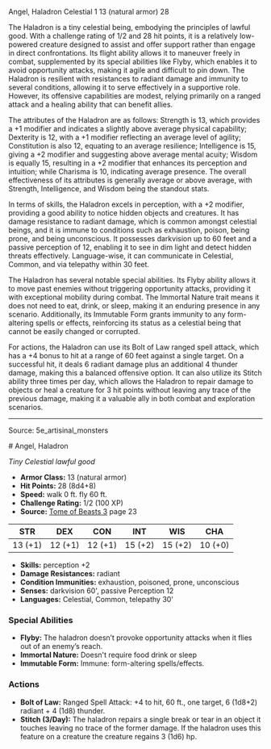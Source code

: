 <MonsterName/>Angel, Haladron</MonsterName>
<CreatureType/>Celestial</CreatureType>
<CR/>1</CR>
<AC/>13 (natural armor)</AC>
<HP/>28</HP>
<summary>The Haladron is a tiny celestial being, embodying the principles of lawful good. With a challenge rating of 1/2 and 28 hit points, it is a relatively low-powered creature designed to assist and offer support rather than engage in direct confrontations. Its flight ability allows it to maneuver freely in combat, supplemented by its special abilities like Flyby, which enables it to avoid opportunity attacks, making it agile and difficult to pin down. The Haladron is resilient with resistances to radiant damage and immunity to several conditions, allowing it to serve effectively in a supportive role. However, its offensive capabilities are modest, relying primarily on a ranged attack and a healing ability that can benefit allies.</summary>

<detail>

The attributes of the Haladron are as follows: Strength is 13, which provides a +1 modifier and indicates a slightly above average physical capability; Dexterity is 12, with a +1 modifier reflecting an average level of agility; Constitution is also 12, equating to an average resilience; Intelligence is 15, giving a +2 modifier and suggesting above average mental acuity; Wisdom is equally 15, resulting in a +2 modifier that enhances its perception and intuition; while Charisma is 10, indicating average presence. The overall effectiveness of its attributes is generally average or above average, with Strength, Intelligence, and Wisdom being the standout stats.

In terms of skills, the Haladron excels in perception, with a +2 modifier, providing a good ability to notice hidden objects and creatures. It has damage resistance to radiant damage, which is common amongst celestial beings, and it is immune to conditions such as exhaustion, poison, being prone, and being unconscious. It possesses darkvision up to 60 feet and a passive perception of 12, enabling it to see in dim light and detect hidden threats effectively. Language-wise, it can communicate in Celestial, Common, and via telepathy within 30 feet.

The Haladron has several notable special abilities. Its Flyby ability allows it to move past enemies without triggering opportunity attacks, providing it with exceptional mobility during combat. The Immortal Nature trait means it does not need to eat, drink, or sleep, making it an enduring presence in any scenario. Additionally, its Immutable Form grants immunity to any form-altering spells or effects, reinforcing its status as a celestial being that cannot be easily changed or corrupted.

For actions, the Haladron can use its Bolt of Law ranged spell attack, which has a +4 bonus to hit at a range of 60 feet against a single target. On a successful hit, it deals 6 radiant damage plus an additional 4 thunder damage, making this a balanced offensive option. It can also utilize its Stitch ability three times per day, which allows the Haladron to repair damage to objects or heal a creature for 3 hit points without leaving any trace of the previous damage, making it a valuable ally in both combat and exploration scenarios.</detail>



---

Source: 5e_artisinal_monsters

<statblock>
# Angel, Haladron

*Tiny* *Celestial* *lawful good*

- **Armor Class:** 13 (natural armor)
- **Hit Points:** 28 (8d4+8)
- **Speed:** walk 0 ft. fly 60 ft.
- **Challenge Rating:** 1/2 (100 XP)
- **Source:** [Tome of Beasts 3](https://koboldpress.com/kpstore/product/tome-of-beasts-3-for-5th-edition/) page 23

| STR | DEX | CON | INT | WIS | CHA |
| --- | --- | --- | --- | --- | --- |
| 13 (+1) | 12 (+1) | 12 (+1) | 15 (+2) | 15 (+2) | 10 (+0) |

- **Skills:** perception +2
- **Damage Resistances:** radiant
- **Condition Immunities:** exhaustion, poisoned, prone, unconscious
- **Senses:** darkvision 60', passive Perception 12
- **Languages:** Celestial, Common, telepathy 30'

### Special Abilities

- **Flyby:** The haladron doesn’t provoke opportunity attacks when it flies out of an enemy’s reach.
- **Immortal Nature:** Doesn't require food drink or sleep
- **Immutable Form:** Immune: form-altering spells/effects.

### Actions

- **Bolt of Law:** Ranged Spell Attack: +4 to hit, 60 ft., one target, 6 (1d8+2) radiant + 4 (1d8) thunder.
- **Stitch (3/Day):** The haladron repairs a single break or tear in an object it touches leaving no trace of the former damage. If the haladron uses this feature on a creature the creature regains 3 (1d6) hp.


</statblock>


